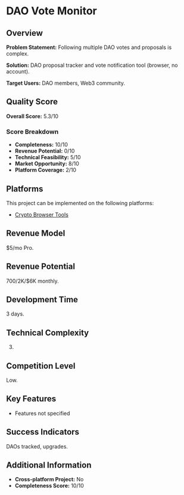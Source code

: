 # DAO Vote Monitor

## Overview
**Problem Statement:** Following multiple DAO votes and proposals is complex.

**Solution:** DAO proposal tracker and vote notification tool (browser, no account).

**Target Users:** DAO members, Web3 community.

## Quality Score
**Overall Score:** 5.3/10

### Score Breakdown
- **Completeness:** 10/10
- **Revenue Potential:** 0/10
- **Technical Feasibility:** 5/10
- **Market Opportunity:** 8/10
- **Platform Coverage:** 2/10

## Platforms
This project can be implemented on the following platforms:
- [Crypto Browser Tools](./platforms/crypto-browser-tools/)

## Revenue Model
$5/mo Pro.

## Revenue Potential
$700/$2K/$6K monthly.

## Development Time
3 days.

## Technical Complexity
3.

## Competition Level
Low.

## Key Features
- Features not specified

## Success Indicators
DAOs tracked, upgrades.

## Additional Information
- **Cross-platform Project:** No
- **Completeness Score:** 10/10

